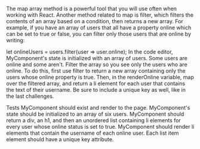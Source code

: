 The map array method is a powerful tool that you will use often when working with React. Another method related to map is filter, which filters the contents of an array based on a condition, then returns a new array. For example, if you have an array of users that all have a property online which can be set to true or false, you can filter only those users that are online by writing:

let onlineUsers = users.filter(user => user.online);
In the code editor, MyComponent's state is initialized with an array of users. Some users are online and some aren't. Filter the array so you see only the users who are online. To do this, first use filter to return a new array containing only the users whose online property is true. Then, in the renderOnline variable, map over the filtered array, and return a li element for each user that contains the text of their username. Be sure to include a unique key as well, like in the last challenges.

Tests
MyComponent should exist and render to the page.
MyComponent's state should be initialized to an array of six users.
MyComponent should return a div, an h1, and then an unordered list containing li elements for every user whose online status is set to true.
MyComponent should render li elements that contain the username of each online user.
Each list item element should have a unique key attribute.